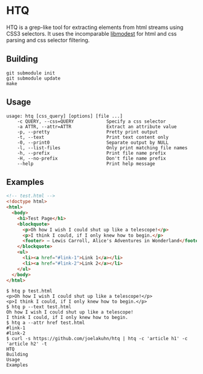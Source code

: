 # HTQ

HTQ is a grep-like tool for extracting elements from html streams using CSS3 selectors. It uses the incomparable [libmodest](https://github.com/lexborisov/Modest) for html and css parsing and css selector filtering.

## Building

```shell
git submodule init
git submodule update
make
```

## Usage

```
usage: htq [css_query] [options] [file ...]
    -c QUERY, --css=QUERY            Specify a css selector
    -a ATTR, --attr=ATTR             Extract an attribute value
    -p, --pretty                     Pretty print output
    -t, --text                       Print text content only
    -0, --print0                     Separate output by NULL
    -l, --list-files                 Only print matching file names
    -h, --prefix                     Print file name prefix
    -H, --no-prefix                  Don't file name prefix
    --help                           Print help message
```

## Examples

```html
<!-- test.html -->
<!doctype html>
<html>
  <body>
    <h1>Test Page</h1>
    <blockquote>
      <p>Oh how I wish I could shut up like a telescope!</p>
      <p>I think I could, if I only knew how to begin.</p>
      <footer> — Lewis Carroll, Alice's Adventures in Wonderland</footer>
    </blockquote>
    <ul>
      <li><a href="#link-1">Link 1</a></li>
      <li><a href="#link-2">Link 2</a></li>
    </ul>
  </body>
</html>
```

```shell
$ htq p test.html
<p>Oh how I wish I could shut up like a telescope!</p>
<p>I think I could, if I only knew how to begin.</p>
$ htq p --text test.html
Oh how I wish I could shut up like a telescope!
I think I could, if I only knew how to begin.
$ htq a --attr href test.html
#link-1
#link-2
$ curl -s https://github.com/joelakuhn/htq | htq -c 'article h1' -c 'article h2' -t
HTQ
Building
Usage
Examples
```
